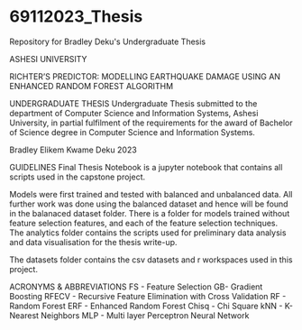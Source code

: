 # 69112023_Thesis
Repository for Bradley Deku's Undergraduate Thesis 


ASHESI UNIVERSITY


RICHTER’S PREDICTOR: MODELLING EARTHQUAKE DAMAGE USING AN ENHANCED RANDOM FOREST ALGORITHM

UNDERGRADUATE THESIS
Undergraduate Thesis submitted to the department of  Computer Science and Information Systems, Ashesi University, in partial fulfilment of the requirements for the award of Bachelor of Science degree in Computer Science and Information Systems.


Bradley Elikem Kwame Deku
2023


GUIDELINES
Final Thesis Notebook is a jupyter notebook that contains all scripts used in the capstone project.

Models were first trained and tested with balanced and unbalanced data.
All further work was done using the balanced dataset and hence will be found in the balanaced dataset folder.
There is a folder for models trained without feature selection features, and each of the feature selection techniques.
The analytics folder contains the scripts used for preliminary data analysis and data visualisation for the thesis write-up.

The datasets folder contains the csv datasets and r workspaces used in this project.


ACRONYMS & ABBREVIATIONS
FS - Feature Selection
GB- Gradient Boosting
RFECV - Recursive Feature Elimination with Cross Validation
RF - Random Forest
ERF - Enhanced Random Forest
Chisq - Chi Square
kNN - K-Nearest Neighbors
MLP - Multi layer Perceptron Neural Network
